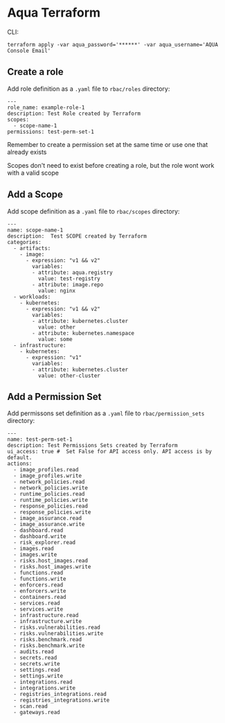 # Aqua Terraform

CLI:
```
terraform apply -var aqua_password='******' -var aqua_username='AQUA Console Email'
```

## Create a role

Add role definition as a `.yaml` file to `rbac/roles` directory:
```
---
role_name: example-role-1
description: Test Role created by Terraform
scopes:
  - scope-name-1
permissions: test-perm-set-1
```
Remember to create a permission set at the same time or use one that already exists

Scopes don't need to exist before creating a role, but the role wont work with a valid scope

## Add a Scope
Add scope definition as a `.yaml` file to `rbac/scopes` directory:
```
---
name: scope-name-1
description:  Test SCOPE created by Terraform
categories:
  - artifacts: 
    - image:
      - expression: "v1 && v2"
        variables:
        - attribute: aqua.registry
          value: test-registry
        - attribute: image.repo
          value: nginx
  - workloads:
    - kubernetes:
      - expression: "v1 && v2"
        variables:
        - attribute: kubernetes.cluster
          value: other
        - attribute: kubernetes.namespace
          value: some
  - infrastructure:
    - kubernetes:
      - expression: "v1"
        variables:
        - attribute: kubernetes.cluster
          value: other-cluster
```

## Add a Permission Set
Add permissons set definition as a `.yaml` file to `rbac/permission_sets` directory:

```
---
name: test-perm-set-1
description: Test Permissions Sets created by Terraform
ui_access: true #  Set False for API access only. API access is by default.
actions:
  - image_profiles.read
  - image_profiles.write            
  - network_policies.read
  - network_policies.write          
  - runtime_policies.read
  - runtime_policies.write
  - response_policies.read          
  - response_policies.write         
  - image_assurance.read
  - image_assurance.write
  - dashboard.read
  - dashboard.write                 
  - risk_explorer.read
  - images.read
  - images.write                    
  - risks.host_images.read
  - risks.host_images.write         
  - functions.read
  - functions.write                 
  - enforcers.read
  - enforcers.write                 
  - containers.read
  - services.read
  - services.write                  
  - infrastructure.read
  - infrastructure.write            
  - risks.vulnerabilities.read
  - risks.vulnerabilities.write
  - risks.benchmark.read
  - risks.benchmark.write           
  - audits.read
  - secrets.read
  - secrets.write                   
  - settings.read
  - settings.write                  
  - integrations.read
  - integrations.write              
  - registries_integrations.read
  - registries_integrations.write   
  - scan.read
  - gateways.read
```
